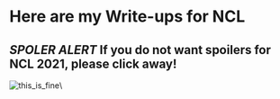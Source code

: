 # Here are my Write-ups for NCL

##  ***SPOLER ALERT*** If you do not want spoilers for NCL 2021, please click away!



![this_is_fine](https://www.dictionary.com/e/wp-content/uploads/2018/03/This-is-Fine-300x300.jpg)\